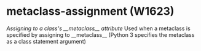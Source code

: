 # metaclass-assignment (W1623)

*Assigning to a class's \_\_metaclass\_\_ attribute* Used when a
metaclass is specified by assigning to \_\_metaclass\_\_ (Python 3
specifies the metaclass as a class statement argument)
